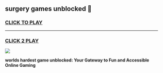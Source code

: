 
## surgery games unblocked 👋
<h3>
<a href="https://premium.freeplayer.one?title=surgery_games_unblocked&ref=13F">CLICK TO PLAY</a></h3>
<hr>

<h3>
<a href="https://premium.freeplayer.one?title=surgery_games_unblocked&ref=13F">CLICK 2 PLAY</a>
  
</h3>

<a href="https://premium.freeplayer.one?title=surgery_games_unblocked&ref=12F/"><img src="https://clearcache.store/games.png"></a>


**worlds hardest game unblocked: Your Gateway to Fun and Accessible Online Gaming**
